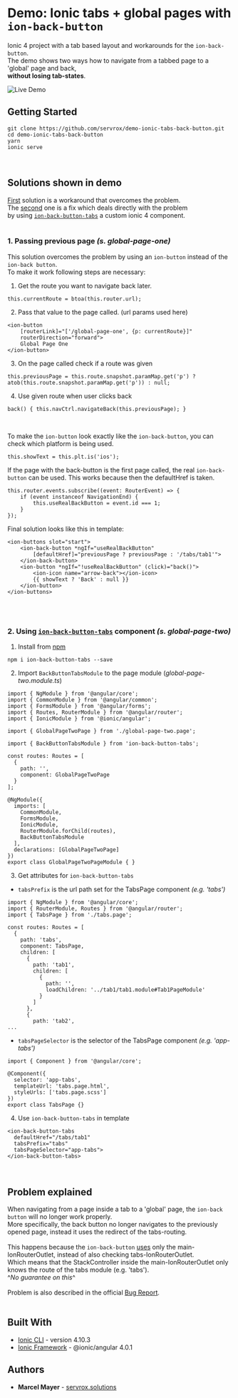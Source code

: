 # Demo: Ionic tabs + global pages with `ion-back-button`
Ionic 4 project with a tab based layout and workarounds for the `ion-back-button`.<br />
The demo shows two ways how to navigate from a tabbed page to a 'global' page and back,<br />
**without losing tab-states**.<br />

![Live Demo](http://g.recordit.co/8Lre03MyU6.gif)

## Getting Started
``` 
git clone https://github.com/servrox/demo-ionic-tabs-back-button.git
cd demo-ionic-tabs-back-button
yarn
ionic serve
```
<br />

## Solutions shown in demo

[First](#1-passing-previous-page-s-global-page-one) solution is a workaround that overcomes the problem.<br />
The [second](#2-using-ion-back-button-tabs-component-s-global-page-two) one is a fix which deals directly with the problem<br /> by using [`ion-back-button-tabs`](https://www.npmjs.com/package/ion-back-button-tabs) a custom ionic 4 component.<br />
<br />


### 1. Passing previous page *(s. global-page-one)*

This solution overcomes the problem by using an `ion-button` instead of the `ion-back button`.<br />
To make it work following steps are necessary:
1. Get the route you want to navigate back later.
```
this.currentRoute = btoa(this.router.url);
```
2. Pass that value to the page called. (url params used here)
```
<ion-button 
    [routerLink]="['/global-page-one', {p: currentRoute}]"
    routerDirection="forward">
    Global Page One
</ion-button>
```
3. On the page called check if a route was given
```
this.previousPage = this.route.snapshot.paramMap.get('p') ? atob(this.route.snapshot.paramMap.get('p')) : null;
```
4. Use given route when user clicks back
```
back() { this.navCtrl.navigateBack(this.previousPage); }
```
<br />

To make the `ion-button` look exactly like the `ion-back-button`, you can check which platform is being used.

```
this.showText = this.plt.is('ios');
```
If the page with the back-button is the first page called, the real `ion-back-button` can be used. This works because then the defaultHref is taken.
```
this.router.events.subscribe((event: RouterEvent) => {
    if (event instanceof NavigationEnd) { 
        this.useRealBackButton = event.id === 1; 
    }
});
```
Final solution looks like this in template:
```
<ion-buttons slot="start">
    <ion-back-button *ngIf="useRealBackButton" 
        [defaultHref]="previousPage ? previousPage : '/tabs/tab1'">
    </ion-back-button>
    <ion-button *ngIf="!useRealBackButton" (click)="back()">
        <ion-icon name="arrow-back"></ion-icon>
        {{ showText ? 'Back' : null }}
    </ion-button>
</ion-buttons>
```

<br />
<br />

### 2. Using [`ion-back-button-tabs`](https://www.npmjs.com/package/ion-back-button-tabs) component *(s. global-page-two)*

1. Install from [npm](https://www.npmjs.com/package/ion-back-button-tabs)
```
npm i ion-back-button-tabs --save
```
2. Import `BackButtonTabsModule` to the page module (*global-page-two.module.ts*)
```
import { NgModule } from '@angular/core';
import { CommonModule } from '@angular/common';
import { FormsModule } from '@angular/forms';
import { Routes, RouterModule } from '@angular/router';
import { IonicModule } from '@ionic/angular';

import { GlobalPageTwoPage } from './global-page-two.page';

import { BackButtonTabsModule } from 'ion-back-button-tabs';

const routes: Routes = [
  {
    path: '',
    component: GlobalPageTwoPage
  }
];

@NgModule({
  imports: [
    CommonModule,
    FormsModule,
    IonicModule,
    RouterModule.forChild(routes),
    BackButtonTabsModule
  ],
  declarations: [GlobalPageTwoPage]
})
export class GlobalPageTwoPageModule { }
```
3. Get attributes for `ion-back-button-tabs`<br />
* `tabsPrefix` is the url path set for the TabsPage component *(e.g. 'tabs')*
```
import { NgModule } from '@angular/core';
import { RouterModule, Routes } from '@angular/router';
import { TabsPage } from './tabs.page';

const routes: Routes = [
  {
    path: 'tabs',
    component: TabsPage,
    children: [
      {
        path: 'tab1',
        children: [
          {
            path: '',
            loadChildren: '../tab1/tab1.module#Tab1PageModule'
          }
        ]
      },
      {
        path: 'tab2',
...
```
* `tabsPageSelector` is the selector of the TabsPage component *(e.g. 'app-tabs')*
```
import { Component } from '@angular/core';

@Component({
  selector: 'app-tabs',
  templateUrl: 'tabs.page.html',
  styleUrls: ['tabs.page.scss']
})
export class TabsPage {}

```
4. Use `ion-back-button-tabs` in template
```
<ion-back-button-tabs 
  defaultHref="/tabs/tab1" 
  tabsPrefix="tabs" 
  tabsPageSelector="app-tabs">
</ion-back-button-tabs>
```
<br />

## Problem explained

When navigating from a page inside a tab to a 'global' page,
the `ion-back button` will no longer work properly.<br />
More specifically, the back button no longer navigates to the previously opened page, instead it uses the redirect of the tabs-routing.<br />
<br />
This happens because the `ion-back-button` [uses](https://github.com/ionic-team/ionic/blob/4646f53ec7ab39a2e89f0c59a427b6b61ea7788e/angular/src/directives/navigation/ion-back-button.ts#L25) only the main-IonRouterOutlet, instead of also checking tabs-IonRouterOutlet.<br />
Which means that the StackController inside the main-IonRouterOutlet only knows the route of the tabs module (e.g. 'tabs').<br />
^*No guarantee on this*^<br />
<br />
Problem is also described in the official [Bug Report](https://github.com/ionic-team/ionic/issues/15216).<br />
<br />

## Built With

* [Ionic CLI](https://ionicframework.com/docs/cli/) - version 4.10.3
* [Ionic Framework](https://material.angular.io/) - @ionic/angular 4.0.1 

## Authors

* **Marcel Mayer** - 
[servrox.solutions](http://servrox.solutions)